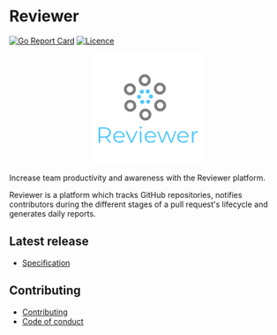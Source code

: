 # Reviewer

[![Go Report Card](https://goreportcard.com/badge/github.com/NickyMateev/Reviewer)](https://goreportcard.com/report/github.com/NickyMateev/Reviewer)
[![Licence](https://img.shields.io/github/license/NickyMateev/Reviewer.svg?style=popout)](https://github.com/NickyMateev/Reviewer/blob/master/LICENSE)

<p align="center">
<img src="docs/images/ReviewerLogo.png">
</p>

Increase team productivity and awareness with the Reviewer platform.

Reviewer is a platform which tracks GitHub repositories, notifies contributors during the different stages of a pull request's lifecycle and generates 
daily reports.

## Latest release

- [Specification][1]

## Contributing

- [Contributing][2]
- [Code of conduct][3]


[1]: docs/spec.md
[2]: CONTRIBUTING.md
[3]: CODE_OF_CONDUCT.md
